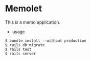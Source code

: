 # Memolet

This is a memo application.

* usage
```
$ bundle install --without production
$ rails db:migrate
$ rails test
$ rails server
```
